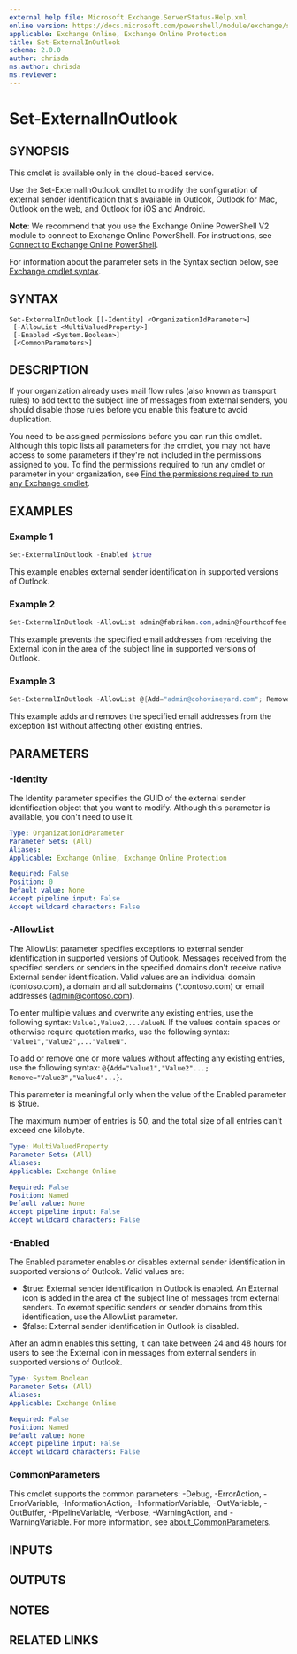 ```yaml
---
external help file: Microsoft.Exchange.ServerStatus-Help.xml
online version: https://docs.microsoft.com/powershell/module/exchange/set-externalinoutlook
applicable: Exchange Online, Exchange Online Protection
title: Set-ExternalInOutlook
schema: 2.0.0
author: chrisda
ms.author: chrisda
ms.reviewer:
---
```


# Set-ExternalInOutlook

## SYNOPSIS
This cmdlet is available only in the cloud-based service.

Use the Set-ExternalInOutlook cmdlet to modify the configuration of external sender identification that's available in Outlook, Outlook for Mac, Outlook on the web, and Outlook for iOS and Android.

**Note**: We recommend that you use the Exchange Online PowerShell V2 module to connect to Exchange Online PowerShell. For instructions, see [Connect to Exchange Online PowerShell](https://docs.microsoft.com/powershell/exchange/connect-to-exchange-online-powershell).

For information about the parameter sets in the Syntax section below, see [Exchange cmdlet syntax](https://docs.microsoft.com/powershell/exchange/exchange-cmdlet-syntax).

## SYNTAX

```
Set-ExternalInOutlook [[-Identity] <OrganizationIdParameter>]
 [-AllowList <MultiValuedProperty>]
 [-Enabled <System.Boolean>]
 [<CommonParameters>]
```

## DESCRIPTION
If your organization already uses mail flow rules (also known as transport rules) to add text to the subject line of messages from external senders, you should disable those rules before you enable this feature to avoid duplication.

You need to be assigned permissions before you can run this cmdlet. Although this topic lists all parameters for the cmdlet, you may not have access to some parameters if they're not included in the permissions assigned to you. To find the permissions required to run any cmdlet or parameter in your organization, see [Find the permissions required to run any Exchange cmdlet](https://docs.microsoft.com/powershell/exchange/find-exchange-cmdlet-permissions).

## EXAMPLES

### Example 1
```powershell
Set-ExternalInOutlook -Enabled $true
```

This example enables external sender identification in supported versions of Outlook.

### Example 2
```powershell
Set-ExternalInOutlook -AllowList admin@fabrikam.com,admin@fourthcoffee.com
```

This example prevents the specified email addresses from receiving the External icon in the area of the subject line in supported versions of Outlook.

### Example 3
```powershell
Set-ExternalInOutlook -AllowList @{Add="admin@cohovineyard.com"; Remove="admin@fourthcoffee.com"}
```

This example adds and removes the specified email addresses from the exception list without affecting other existing entries.

## PARAMETERS

### -Identity
The Identity parameter specifies the GUID of the external sender identification object that you want to modify. Although this parameter is available, you don't need to use it.

```yaml
Type: OrganizationIdParameter
Parameter Sets: (All)
Aliases:
Applicable: Exchange Online, Exchange Online Protection

Required: False
Position: 0
Default value: None
Accept pipeline input: False
Accept wildcard characters: False
```

### -AllowList
The AllowList parameter specifies exceptions to external sender identification in supported versions of Outlook. Messages received from the specified senders or senders in the specified domains don't receive native External sender identification. Valid values are an individual domain (contoso.com), a domain and all subdomains (*.contoso.com) or email addresses (admin@contoso.com).

To enter multiple values and overwrite any existing entries, use the following syntax: `Value1,Value2,...ValueN`. If the values contain spaces or otherwise require quotation marks, use the following syntax: `"Value1","Value2",..."ValueN"`.

To add or remove one or more values without affecting any existing entries, use the following syntax: `@{Add="Value1","Value2"...; Remove="Value3","Value4"...}`.

This parameter is meaningful only when the value of the Enabled parameter is $true.

The maximum number of entries is 50, and the total size of all entries can't exceed one kilobyte.

```yaml
Type: MultiValuedProperty
Parameter Sets: (All)
Aliases:
Applicable: Exchange Online

Required: False
Position: Named
Default value: None
Accept pipeline input: False
Accept wildcard characters: False
```

### -Enabled
The Enabled parameter enables or disables external sender identification in supported versions of Outlook. Valid values are:

- $true: External sender identification in Outlook is enabled. An External icon is added in the area of the subject line of messages from external senders. To exempt specific senders or sender domains from this identification, use the AllowList parameter.
- $false: External sender identification in Outlook is disabled.

After an admin enables this setting, it can take between 24 and 48 hours for users to see the External icon in messages from external senders in supported versions of Outlook.

```yaml
Type: System.Boolean
Parameter Sets: (All)
Aliases:
Applicable: Exchange Online

Required: False
Position: Named
Default value: None
Accept pipeline input: False
Accept wildcard characters: False
```

### CommonParameters
This cmdlet supports the common parameters: -Debug, -ErrorAction, -ErrorVariable, -InformationAction, -InformationVariable, -OutVariable, -OutBuffer, -PipelineVariable, -Verbose, -WarningAction, and -WarningVariable. For more information, see [about_CommonParameters](https://go.microsoft.com/fwlink/p/?LinkID=113216).

## INPUTS

###  

## OUTPUTS

###  

## NOTES

## RELATED LINKS
